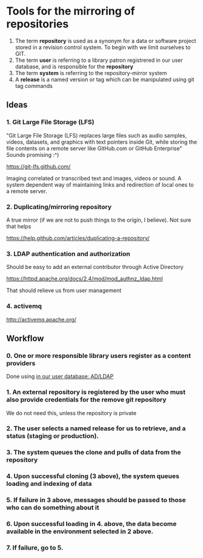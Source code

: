 
# Tools for the mirroring of repositories 

1. The term **repository** is used as a synonym for a data or software project stored in a revision control system. To begin with we limit ourselves to GIT.
2. The term **user** is referring to a library patron registrered in our user database, and is responsible for the **repository**
3. The term **system** is referring to the repository-mirror system
4. A **release** is a named version or tag which can be manipulated using git tag commands

## Ideas

### 1. Git Large File Storage (LFS)

"Git Large File Storage (LFS) replaces large files such as audio
samples, videos, datasets, and graphics with text pointers inside Git,
while storing the file contents on a remote server like GitHub.com or
GitHub Enterprise" Sounds promising :^)

https://git-lfs.github.com/

Imaging correlated or transcribed text and images, videos or sound. A
system dependent way of maintaining links and redirection of local
ones to a remote server.

### 2. Duplicating/mirroring repository

A true mirror (if we are not to push things to the origin, I believe). Not sure that helps

https://help.github.com/articles/duplicating-a-repository/

### 3. LDAP authentication and authorization

Should be easy to add an external contributor through Active Directory

https://httpd.apache.org/docs/2.4/mod/mod_authnz_ldap.html

That should relieve us from user management

### 4. activemq

http://activemq.apache.org/

## Workflow

### 0. One or more responsible library users register as a content providers

Done using [in our user database: AD/LDAP](#3-ldap-authentication-and-authorization)

### 1. An external repository is registered by the user who must also provide credentials for the remove git repository

We do not need this, unless the repository is private

### 2. The user selects a named release for us to retrieve, and a status (staging or production). 

### 3. The system queues the clone and pulls of data from the repository



### 4. Upon successful cloning (3 above), the system queues loading and indexing of data
### 5. If failure in 3 above, messages should be passed to those who can do something about it
### 6. Upon successful loading in 4. above, the data become available in the environment selected in 2 above.
### 7. If failure, go to 5.


